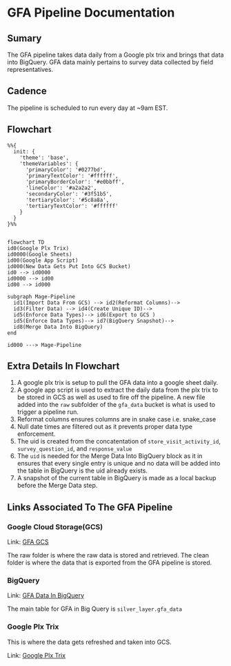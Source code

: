 
# GFA Pipeline Documentation

## Sumary
The GFA pipeline takes data daily from a Google plx trix and brings that data into BigQuery. GFA data mainly pertains to survey data collected by field representatives.

## Cadence
The pipeline is scheduled to run every day at ~9am EST.



## Flowchart


```mermaid
%%{
  init: {
    'theme': 'base',
    'themeVariables': {
      'primaryColor': '#0277bd',
      'primaryTextColor': '#ffffff',
      'primaryBorderColor': '#e0bbff',
      'lineColor': '#a2a2a2',
      'secondaryColor': '#3f51b5',
      'tertiaryColor': '#5c8a8a',
      'tertiaryTextColor': '#ffffff'
    }
  }
}%%


flowchart TD
id0(Google Plx Trix)
id0000(Google Sheets)
id00(Google App Script)
id000(New Data Gets Put Into GCS Bucket)
id0 --> id0000
id0000 --> id00
id00 --> id000

subgraph Mage-Pipeline
  id1(Import Data From GCS) --> id2(Reformat Columns)-->
  id3(Filter Data) --> id4(Create Unique ID)-->
  id5(Enforce Data Types)--> id6(Export to GCS )
  id5(Enforce Data Types)--> id7(BigQuery Snapshot)-->
  id8(Merge Data Into BigQuery)
end

id000 ---> Mage-Pipeline

```
## Extra Details In Flowchart
1. A google plx trix is setup to pull the GFA data into a google sheet daily.
2. A google app script is used to extract the daily data from the plx trix to be stored in GCS as well as used to fire off the pipeline. A new file added into the `raw` subfolder of the `gfa_data` bucket is what is used to trigger a pipeline run.
3. Reformat columns ensures columns are in snake case i.e. snake_case
4. Null date times are filtered out as it prevents proper data type enforcement.
5. The uid is created from the concatentation of `store_visit_activity_id`, `survey_question_id`, and `response_value`
6. The `uid` is needed for the Merge Data Into BigQuery block as it in ensures that every single entry is unique and no data will be added into the table in BigQuery is the uid already exists.
7. A snapshot of the current table in BigQuery is made as a local backup before the Merge Data step.


## Links Associated To The GFA Pipeline
### Google Cloud Storage(GCS)
Link: [GFA GCS](https://console.cloud.google.com/storage/browser/gfa_data;tab=objects?forceOnBucketsSortingFiltering=true&authuser=0&project=orbital-airfoil-393318&prefix=&forceOnObjectsSortingFiltering=false)

The raw folder is where the raw data is stored and retrieved.
The clean folder is where the data that is exported from the GFA pipeline is stored.

### BigQuery

Link: [GFA Data In BigQuery](https://console.cloud.google.com/bigquery?referrer=search&authuser=0&project=orbital-airfoil-393318&ws=!1m13!1m3!8m2!1s788520541806!2sec894000df164909abfd085a6b226497!1m3!8m2!1s788520541806!2s566a4afb7e8f4248852f366291272b93!1m4!4m3!1sorbital-airfoil-393318!2ssilver_layer!3sgfa_data&rapt=AEjHL4P2Aj3Y_3y1lr9qjXMkE81QjHY1rnPyy4fSUwgdCq-kZxQ0eVvXh6B5msvwDWyBpmXY1OatLBl-_UhelmLO-0yf5_EmwNwVLIrCvqetfkngIwSIWV8)

The main table for GFA in Big Query is `silver_layer.gfa_data`

### Google Plx Trix
This is where the data gets refreshed and taken into GCS.

Link: [Google Plx Trix](https://docs.google.com/spreadsheets/d/1ZRD9BfhBz9WYWz7ZxwtO-6X_1t5XkLCvu39b8ifZSK0/edit#gid=156467221)











